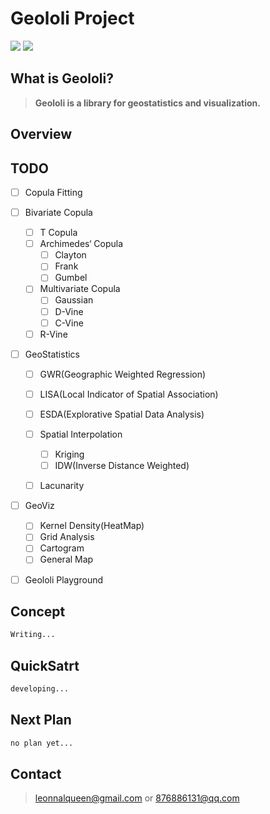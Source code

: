 # Geololi Project

![](https://img.shields.io/badge/license-MIT-brightgreen) ![](https://img.shields.io/badge/status-developing-blue)

## What is Geololi?
> **Geololi is a library for geostatistics and visualization.**

## Overview


## TODO

- [ ] Copula Fitting
- [ ] Bivariate Copula
    - [ ] T Copula
    - [ ] Archimedes‘ Copula
      - [ ] Clayton
      - [ ] Frank
      - [ ] Gumbel
  - [ ] Multivariate Copula
    - [ ] Gaussian
    - [ ] D-Vine
    - [ ] C-Vine
  - [ ] R-Vine
- [ ] GeoStatistics

  - [ ] GWR(Geographic Weighted Regression)

  - [ ] LISA(Local Indicator of Spatial Association)
  - [ ] ESDA(Explorative Spatial Data Analysis)
  - [ ] Spatial Interpolation
    - [ ] Kriging
    - [ ] IDW(Inverse Distance Weighted)
  - [ ] Lacunarity
- [ ] GeoViz

  - [ ] Kernel Density(HeatMap)
  - [ ] Grid Analysis
  - [ ] Cartogram
  - [ ] General Map
- [ ] Geololi Playground

## Concept
```python
Writing...
```

## QuickSatrt

```python
developing...
```

## Next Plan
```python
no plan yet...
```

## Contact
> leonnalqueen@gmail.com or 876886131@qq.com